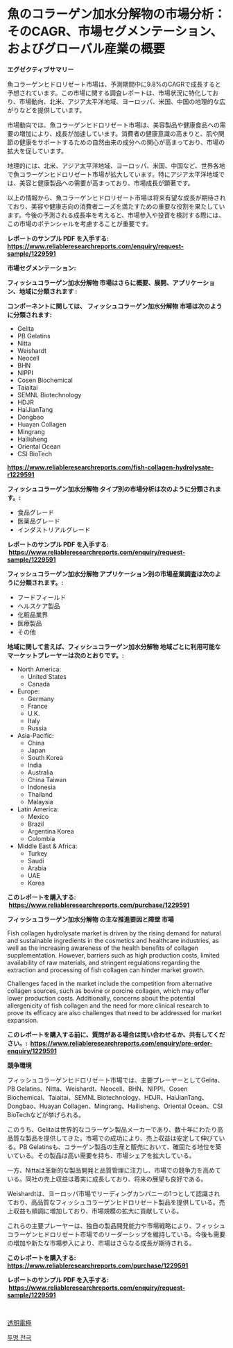 <p><h1>魚のコラーゲン加水分解物の市場分析：そのCAGR、市場セグメンテーション、およびグローバル産業の概要</h1></p><p><strong>エグゼクティブサマリー</strong></p>
<p><p>魚コラーゲンヒドロリゼート市場は、予測期間中に9.8%のCAGRで成長すると予想されています。この市場に関する調査レポートは、市場状況に特化しており、市場動向、北米、アジア太平洋地域、ヨーロッパ、米国、中国の地理的な広がりなどを提供しています。</p><p>市場動向では、魚コラーゲンヒドロリゼート市場は、美容製品や健康食品への需要の増加により、成長が加速しています。消費者の健康意識の高まりと、肌や関節の健康をサポートするための自然由来の成分への関心が高まっており、市場の拡大を促しています。</p><p>地理的には、北米、アジア太平洋地域、ヨーロッパ、米国、中国など、世界各地で魚コラーゲンヒドロリゼート市場が拡大しています。特にアジア太平洋地域では、美容と健康製品への需要が高まっており、市場成長が顕著です。</p><p>以上の情報から、魚コラーゲンヒドロリゼート市場は将来有望な成長が期待されており、美容や健康志向の消費者ニーズを満たすための重要な役割を果たしています。今後の予測される成長率を考えると、市場参入や投資を検討する際には、この市場のポテンシャルを考慮することが重要です。</p></p>
<p><strong>レポートのサンプル PDF を入手する: <a href="https://www.reliableresearchreports.com/enquiry/request-sample/1229591">https://www.reliableresearchreports.com/enquiry/request-sample/1229591</a></strong></p>
<p><strong>市場セグメンテーション:</strong></p>
<p><strong> フィッシュコラーゲン加水分解物 市場はさらに概要、展開、アプリケーション、地域に分類されます :</strong></p>
<p><strong>コンポーネントに関しては、 フィッシュコラーゲン加水分解物 市場は次のように分類されます: &nbsp;</strong></p>
<p><ul><li>Gelita</li><li>PB Gelatins</li><li>Nitta</li><li>Weishardt</li><li>Neocell</li><li>BHN</li><li>NIPPI</li><li>Cosen Biochemical</li><li>Taiaitai</li><li>SEMNL Biotechnology</li><li>HDJR</li><li>HaiJianTang</li><li>Dongbao</li><li>Huayan Collagen</li><li>Mingrang</li><li>Hailisheng</li><li>Oriental Ocean</li><li>CSI BioTech</li></ul></p>
<p><strong><a href="https://www.reliableresearchreports.com/fish-collagen-hydrolysate-r1229591">https://www.reliableresearchreports.com/fish-collagen-hydrolysate-r1229591</a></strong></p>
<p><strong> フィッシュコラーゲン加水分解物 タイプ別の市場分析は次のように分類されます。:</strong></p>
<p><ul><li>食品グレード</li><li>医薬品グレード</li><li>インダストリアルグレード</li></ul></p>
<p><strong>レポートのサンプル PDF を入手する: &nbsp;<a href="https://www.reliableresearchreports.com/enquiry/request-sample/1229591">https://www.reliableresearchreports.com/enquiry/request-sample/1229591</a></strong></p>
<p><strong> フィッシュコラーゲン加水分解物 アプリケーション別の市場産業調査は次のように分類されます。:</strong></p>
<p><ul><li>フードフィールド</li><li>ヘルスケア製品</li><li>化粧品業界</li><li>医療製品</li><li>その他</li></ul></p>
<p><strong>地域に関して言えば、フィッシュコラーゲン加水分解物 地域ごとに利用可能なマーケットプレーヤーは次のとおりです。:</strong></p>
<p><ul>
    <li>
        North America:
        <ul>
            <li>United States</li>
            <li>Canada</li>
        </ul>
    </li>
    <li>
        Europe:
        <ul>
            <li>Germany</li>
            <li>France</li>
            <li>U.K.</li>
            <li>Italy</li>
            <li>Russia</li>
        </ul>
    </li>
    <li>
        Asia-Pacific:
        <ul>
            <li>China</li>
            <li>Japan</li>
            <li>South Korea</li>
            <li>India</li>
            <li>Australia</li>
            <li>China Taiwan</li>
            <li>Indonesia</li>
            <li>Thailand</li>
            <li>Malaysia</li>
        </ul>
    </li>
    <li>
        Latin America:
        <ul>
            <li>Mexico</li>
            <li>Brazil</li>
            <li>Argentina Korea</li>
            <li>Colombia</li>
        </ul>
    </li>
    <li>
        Middle East & Africa:
        <ul>
            <li>Turkey</li>
            <li>Saudi</li>
            <li>Arabia</li>
            <li>UAE</li>
            <li>Korea</li>
        </ul>
    </li>
    </ul></p>
<p><strong>このレポートを購入する: &nbsp;<a href="https://www.reliableresearchreports.com/purchase/1229591">https://www.reliableresearchreports.com/purchase/1229591</a></strong></p>
<p><strong>フィッシュコラーゲン加水分解物 の主な推進要因と障壁 市場</strong></p>
<p><p>Fish collagen hydrolysate market is driven by the rising demand for natural and sustainable ingredients in the cosmetics and healthcare industries, as well as the increasing awareness of the health benefits of collagen supplementation. However, barriers such as high production costs, limited availability of raw materials, and stringent regulations regarding the extraction and processing of fish collagen can hinder market growth.</p><p>Challenges faced in the market include the competition from alternative collagen sources, such as bovine or porcine collagen, which may offer lower production costs. Additionally, concerns about the potential allergenicity of fish collagen and the need for more clinical research to prove its efficacy are also challenges that need to be addressed for market expansion.</p></p>
<p><strong>このレポートを購入する前に、質問がある場合は問い合わせるか、共有してください。:&nbsp; <a href="https://www.reliableresearchreports.com/enquiry/pre-order-enquiry/1229591">https://www.reliableresearchreports.com/enquiry/pre-order-enquiry/1229591</a></strong></p>
<p><strong>競争環境</strong></p>
<p><p>フィッシュコラーゲンヒドロリゼート市場では、主要プレーヤーとしてGelita、PB Gelatins、Nitta、Weishardt、Neocell、BHN、NIPPI、Cosen Biochemical、Taiaitai、SEMNL Biotechnology、HDJR、HaiJianTang、Dongbao、Huayan Collagen、Mingrang、Hailisheng、Oriental Ocean、CSI BioTechなどが挙げられる。</p><p>このうち、Gelitaは世界的なコラーゲン製品メーカーであり、数十年にわたり高品質な製品を提供してきた。市場での成功により、売上収益は安定して伸びている。PB Gelatinsも、コラーゲン製品の生産と販売において、確固たる地位を築いている。その製品は高い需要を持ち、市場シェアを拡大している。</p><p>一方、Nittaは革新的な製品開発と品質管理に注力し、市場での競争力を高めている。同社の売上収益は着実に成長しており、将来の展望も良好である。</p><p>Weishardtは、ヨーロッパ市場でリーディングカンパニーの1つとして認識されており、高品質なフィッシュコラーゲンヒドロリゼート製品を提供している。売上収益も順調に増加しており、市場規模の拡大に貢献している。</p><p>これらの主要プレーヤーは、独自の製品開発能力や市場戦略により、フィッシュコラーゲンヒドロリゼート市場でのリーダーシップを維持している。今後も需要の増加や新たな市場参入により、市場はさらなる成長が期待される。</p></p>
<p><strong>このレポートを購入する: &nbsp; <a href="https://www.reliableresearchreports.com/purchase/1229591">https://www.reliableresearchreports.com/purchase/1229591</a></strong></p>
<p><strong>レポートのサンプル PDF を入手する: &nbsp;<a href="https://www.reliableresearchreports.com/enquiry/request-sample/1229591">https://www.reliableresearchreports.com/enquiry/request-sample/1229591</a></strong><strong></strong></p>
<p>&nbsp;</p>
<p><p><a href="https://github.com/efcvopdgkdx128/Market-Research-Report-List-1/blob/main/627316639236.md">透明電極</a></p><p><a href="https://github.com/bunxhcci35271755/Market-Research-Report-List-1/blob/main/594996939231.md">투명 전극</a></p></p>